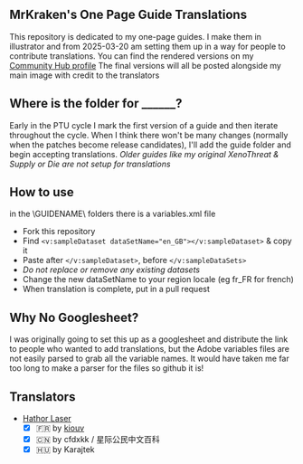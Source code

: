 ## MrKraken's One Page Guide Translations
This repository is dedicated to my one-page guides. I make them in illustrator and from 2025-03-20 am setting them up in a way for people to contribute translations.
You can find the rendered versions on my [Community Hub profile](https://robertsspaceindustries.com/community-hub/user/MrKraken)
The final versions will all be posted alongside my main image with credit to the translators

## Where is the folder for ______?
Early in the PTU cycle I mark the first version of a guide and then iterate throughout the cycle. When I think there won't be many changes (normally when the patches become release candidates), I'll add the guide folder and begin accepting translations.
*Older guides like my original XenoThreat & Supply or Die are not setup for translations*

## How to use
in the \GUIDENAME\ folders there is a variables.xml file
- Fork this repository
- Find `<v:sampleDataset dataSetName="en_GB"></v:sampleDataset>` & copy it
- Paste after `</v:sampleDataset>`, before `</v:sampleDataSets>`
- *Do not replace or remove any existing datasets*
- Change the new dataSetName to your region locale (eg fr_FR for french)
- When translation is complete, put in a pull request


## Why No Googlesheet?
I was originally going to set this up as a googlesheet and distribute the link to people who wanted to add translations, but the Adobe variables files are not easily parsed to grab all the variable names. It would have taken me far too long to make a parser for the files so github it is!


## Translators
- [Hathor Laser](https://robertsspaceindustries.com/community-hub/post/hathor-laser-one-page-guide-V4mCVfAgVSXbc)
  - [x] 🇫🇷 by [kiouv](https://x.com/Journalduverse)
  - [x] 🇨🇳 by cfdxkk / 星际公民中文百科
  - [x] 🇭🇺 by Karajtek
